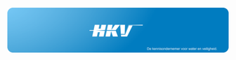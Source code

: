 <p align="center">
  <a href="https://www.hkv.nl/">
  <img width="900" src="./hkv-banner.png"></a>
</p>
